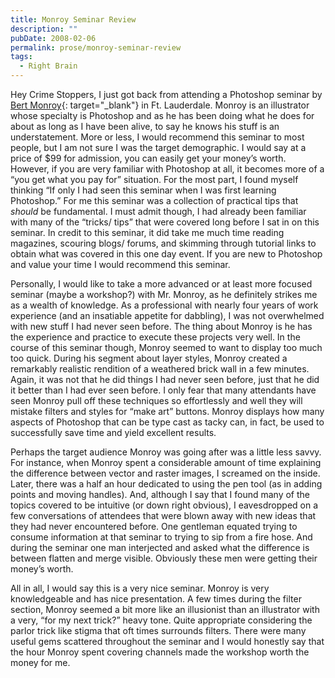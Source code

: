 ```yaml
---
title: Monroy Seminar Review
description: ""
pubDate: 2008-02-06
permalink: prose/monroy-seminar-review
tags:
  - Right Brain
---
```


Hey Crime Stoppers, I just got back from attending a Photoshop seminar by [Bert Monroy](http://www.bertmonroy.com/ "Bert Monroy"){: target="\_blank"} in Ft. Lauderdale. Monroy is an illustrator whose specialty is Photoshop and as he has been doing what he does for about as long as I have been alive, to say he knows his stuff is an understatement. More or less, I would recommend this seminar to most people, but I am not sure I was the target demographic. <!--base32-c9t6arbb-base32--> I would say at a price of $99 for admission, you can easily get your money’s worth. However, if you are very familiar with Photoshop at all, it becomes more of a “you get what you pay for” situation. For the most part, I found myself thinking “If only I had seen this seminar when I was first learning Photoshop.” For me this seminar was a collection of practical tips that _should_ be fundamental. I must admit though, I had already been familiar with many of the “tricks/ tips” that were covered long before I sat in on this seminar. In credit to this seminar, it did take me much time reading magazines, scouring blogs/ forums, and skimming through tutorial links to obtain what was covered in this one day event. If you are new to Photoshop and value your time I would recommend this seminar.

Personally, I would like to take a more advanced or at least more focused seminar (maybe a workshop?) with Mr. Monroy, as he definitely strikes me as a wealth of knowledge. As a professional with nearly four years of work experience (and an insatiable appetite for dabbling), I was not overwhelmed with new stuff I had never seen before. The thing about Monroy is he has the experience and practice to execute these projects very well. In the course of this seminar though, Monroy seemed to want to display too much too quick. During his segment about layer styles, Monroy created a remarkably realistic rendition of a weathered brick wall in a few minutes. Again, it was not that he did things I had never seen before, just that he did it better than I had ever seen before. I only fear that many attendants have seen Monroy pull off these techniques so effortlessly and well they will mistake filters and styles for “make art” buttons. Monroy displays how many aspects of Photoshop that can be type cast as tacky can, in fact, be used to successfully save time and yield excellent results.

Perhaps the target audience Monroy was going after was a little less savvy. For instance, when Monroy spent a considerable amount of time explaining the difference between vector and raster images, I screamed on the inside. Later, there was a half an hour dedicated to using the pen tool (as in adding points and moving handles). And, although I say that I found many of the topics covered to be intuitive (or down right obvious), I eavesdropped on a few conversations of attendees that were blown away with new ideas that they had never encountered before. One gentleman equated trying to consume information at that seminar to trying to sip from a fire hose. And during the seminar one man interjected and asked what the difference is between flatten and merge visible. Obviously these men were getting their money’s worth.

All in all, I would say this is a very nice seminar. Monroy is very knowledgeable and has nice presentation. A few times during the filter section, Monroy seemed a bit more like an illusionist than an illustrator with a very, “for my next trick?” heavy tone. Quite appropriate considering the parlor trick like stigma that oft times surrounds filters. There were many useful gems scattered throughout the seminar and I would honestly say that the hour Monroy spent covering channels made the workshop worth the money for me.
